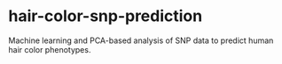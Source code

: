 # hair-color-snp-prediction
Machine learning and PCA-based analysis of SNP data to predict human hair color phenotypes.
